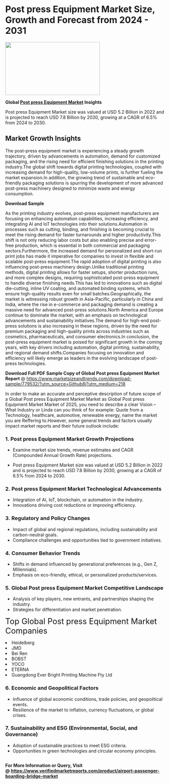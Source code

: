 <H1>Post press Equipment Market Size, Growth and Forecast from 2024 - 2031</H1><img class="aligncenter size-medium wp-image-584254" src="https://thirdeyenews.in/wp-content/uploads/2024/09/Global-Market-Research-300x168.jpeg" alt="" width="300" height="168" /><p><strong>Global&nbsp;<a href="https://www.marketsizeandtrends.com/download-sample/779532/?utm_source=Github8j?utm_medium=218">Post press Equipment Market</a> Insights</strong></p><p>Post press Equipment Market size was valued at USD 5.2 Billion in 2022 and is projected to reach USD 7.8 Billion by 2030, growing at a CAGR of 6.5% from 2024 to 2030.</p><p><h2>Market Growth Insights</h2> <p>The post-press equipment market is experiencing a steady growth trajectory, driven by advancements in automation, demand for customized packaging, and the rising need for efficient finishing solutions in the printing industry.The global shift towards digital printing technologies, coupled with increasing demand for high-quality, low-volume prints, is further fueling the market expansion.In addition, the growing trend of sustainable and eco-friendly packaging solutions is spurring the development of more advanced post-press machinery designed to minimize waste and energy consumption.</p> <p><strong>Download Sample</strong></p> <p>As the printing industry evolves, post-press equipment manufacturers are focusing on enhancing automation capabilities, increasing efficiency, and integrating AI and IoT technologies into their solutions.Automation in processes such as cutting, binding, and finishing is becoming crucial to meet the rising demand for faster turnarounds and higher productivity.This shift is not only reducing labor costs but also enabling precise and error-free production, which is essential in both commercial and packaging sectors.Furthermore, the increased demand for personalized and short-run print jobs has made it imperative for companies to invest in flexible and scalable post-press equipment.The rapid adoption of digital printing is also influencing post-press machinery design.Unlike traditional printing methods, digital printing allows for faster setups, shorter production runs, and more complex designs, requiring sophisticated post-press equipment to handle diverse finishing needs.This has led to innovations such as digital die-cutting, inline UV coating, and automated binding systems, which ensure high-quality results even for small batches.Geographically, the market is witnessing robust growth in Asia-Pacific, particularly in China and India, where the rise in e-commerce and packaging demand is creating a massive need for advanced post-press solutions.North America and Europe continue to dominate the market, with an emphasis on technological advancements and sustainability initiatives.The demand for high-end post-press solutions is also increasing in these regions, driven by the need for premium packaging and high-quality prints across industries such as cosmetics, pharmaceuticals, and consumer electronics.In conclusion, the post-press equipment market is poised for significant growth in the coming years, with key drivers including automation, digital printing, sustainability, and regional demand shifts.Companies focusing on innovation and efficiency will likely emerge as leaders in the evolving landscape of post-press technologies.</p> <p><span class=""><strong>Download Full PDF Sample Copy of Global Post press Equipment Market Report</strong> @ <a href="https://www.marketsizeandtrends.com/download-sample/779532/?utm_source=Github8j?utm_medium=218" target="_blank">https://www.marketsizeandtrends.com/download-sample/779532/?utm_source=Github8j?utm_medium=218</a></span></p><p>In order to make an accurate and perceptive description of future scope of a Global&nbsp;Post press Equipment Market Market as Global&nbsp;Post press Equipment Market Market of 2025, you need to describe a clear Vision &ndash; What Industry or Linda can you think of for example: Quote from a Technology, healthcare, automotive, renewable energy, name the market you are Reffering to.However, some general trends and factors usually impact market reports and their future outlook include:</p><h3>1.&nbsp;<strong>Post press Equipment Market Growth Projections</strong></h3><ul><li>Examine market size trends, revenue estimates and CAGR (Compounded Annual Growth Rate) projections.</li><li><p>Post press Equipment Market size was valued at USD 5.2 Billion in 2022 and is projected to reach USD 7.8 Billion by 2030, growing at a CAGR of 6.5% from 2024 to 2030.</p></li></ul><h3>2.&nbsp;<strong>Post press Equipment Market Technological Advancements</strong></h3><ul><li>Integration of AI, IoT, blockchain, or automation in the industry.</li><li>Innovations driving cost reductions or improving efficiency.</li></ul><h3>3.&nbsp;<strong>Regulatory and Policy Changes</strong></h3><ul><li>Impact of global and regional regulations, including sustainability and carbon-neutral goals.</li><li>Compliance challenges and opportunities tied to government initiatives.</li></ul><h3>4.&nbsp;<strong>Consumer Behavior Trends</strong></h3><ul><li>Shifts in demand influenced by generational preferences (e.g., Gen Z, Millennials).</li><li>Emphasis on eco-friendly, ethical, or personalized products/services.</li></ul><h3>5.&nbsp;<strong>Global Post press Equipment Market Competitive Landscape</strong></h3><ul><li>Analysis of key players, new entrants, and partnerships shaping the industry.</li><li>Strategies for differentiation and market penetration.</li></ul><p data-pm-slice="1 1 []"><span style="color: inherit; font-family: inherit; font-size: 25px;">Top Global Post press Equipment Market Companies</span></p><div class="" data-test-id=""><p><li>Heidelberg</li><li> JMD</li><li> Bei Ren</li><li> BOBST</li><li> YOCO</li><li> ETERNA</li><li> Guangdong Ever Bright Printing Machine Fty Ltd</li></p></div><h3>6.&nbsp;<strong>Economic and Geopolitical Factors</strong></h3><ul><li>Influence of global economic conditions, trade policies, and geopolitical events.</li><li>Resilience of the market to inflation, currency fluctuations, or global crises.</li></ul><h3>7.&nbsp;<strong>Sustainability and ESG (Environmental, Social, and Governance)</strong></h3><ul><li>Adoption of sustainable practices to meet ESG criteria.</li><li>Opportunities in green technologies and circular economy principles.</li></ul><h2><strong style="font-size: 14px;">For More Information or Query, Visit @&nbsp;</strong><a style="background-color: #ffffff; font-size: 14px;" href="https://www.marketsizeandtrends.com/report/post-press-equipment-market/" target="_blank">https://www.verifiedmarketreports.com/product/airport-passenger-boarding-bridge-market</a></h2>